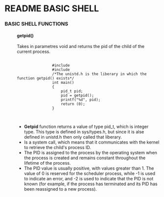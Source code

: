 <head>
</head>
<body>
    <h1>README BASIC SHELL</h1>
    <h3>BASIC SHELL FUNCTIONS</h3>
    <menu>
        <h4>getpid()</h4>
        <p>Takes in parametres void and returns the pid of the child of the current process.</p>
        <pre>
            <code>
			    #include <stdio.h>
			    #include <unistd.h>
			    /*The unistd.h is the liberary in which the function getpid() exists*/
			    int main()
			    {
			        pid_t pid;
			        pid = getpid();
			        printf("%d", pid);
			        return (0);
			    }
            </code>
        </pre>
        <ul>
		<li><b>Getpid</b> function returns a value of type pid_t, which is integer type. This type is defined in sys/types.h, but since it is alse defined in unistd.h then only called that liberary.</li>
		<li>Is a system call, which means that it communicates with the kernel to retrieve the child's process ID.</li>
		<li>The PID is assigned to the process by the operating system when the process is created and remains constant throughout the lifetime of the process.</li>
		<li>The PID value is usually positive, with values greater than 1. The value of 0 is reserved for the scheduler process, while -1 is used to indicate an error, and -2 is used to indicate that the PID is not known (for example, if the process has terminated and its PID has been reassigned to a new process).</li>
        </ul>
    </menu>
</body>

